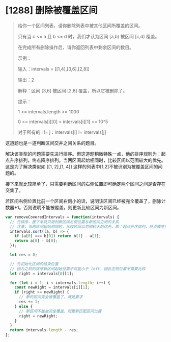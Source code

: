 # [1288] 删除被覆盖区间

> 给你一个区间列表，请你删除列表中被其他区间所覆盖的区间。
>
> 只有当 c <= a 且 b <= d 时，我们才认为区间 [a,b) 被区间 [c,d) 覆盖。
>
> 在完成所有删除操作后，请你返回列表中剩余区间的数目。
>
> 示例：
>
> 输入：intervals = [[1,4],[3,6],[2,8]]
>
> 输出：2
>
> 解释：区间 [3,6] 被区间 [2,8] 覆盖，所以它被删除了。
>
> 提示：​​​​​​
>
> 1 <= intervals.length <= 1000
>
> 0 <= intervals[i][0] < intervals[i][1] <= 10^5
>
> 对于所有的 i != j：intervals[i] != intervals[j]

这道题也是一道判断区间交并之间关系的题目。

解决该类型的问题需要先进行排序。但这道题稍微特殊一点，他的排序规则为：起点升序排列，终点降序排列。当两区间起始相同时，比较区间以范围较大的优先。这是为了解决类似如 [[1, 2],[1, 4]] 这样的列表中[1,2]不被识别为被覆盖区间的问题的。

接下来就比较简单了，只需要判断区间的右侧位置即可确定两个区间之间是否存在交集了。

若区间右侧位置比前一个区间右侧小的话，说明该区间已经被完全覆盖了，删除计数器+1。否则说明不能被覆盖，则更新比较区间为新区间。

```js
var removeCoveredIntervals = function(intervals) {
  // 先排序，接下来就只用判断区间右侧位置与新区间之间的关系
  // 注意，当两区间起始相同时，比较区间以范围较大的优先，即：起点升序排列，终点降序排列
  intervals.sort((a, b) => {
    if (a[0] === b[0]) return b[1] - a[1];
    return a[0] - b[0];
  });

  let res = 0;

  // 先初始化区间的结束位置
  // 因为之前的排序新区间起始位置不可能小于 left，因此左侧位置不需要比较
  let right = intervals[0][1];

  for (let i = 1; i < intervals.length; i++) {
    const newRight = intervals[i][1];
    if (right >= newRight) {
      // 新的区间完全被覆盖了，满足要求
      res += 1;
    } else {
      // 新区间不能被完全覆盖，则更新匹配区间位置
      right = newRight;
    }
  }
  return intervals.length - res;
};
```
